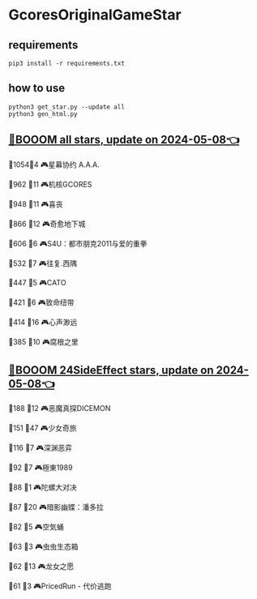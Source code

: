 # GcoresOriginalGameStar

## requirements
```
pip3 install -r requirements.txt
```

## how to use
```
python3 get_star.py --update all
python3 gen_html.py
```

## [🔗BOOOM all stars, update on 2024-05-08👈](https://raw.githack.com/sichaozhang1112/GcoresOriginalGameStar/main/html/all.html) 
🌟1054👥4   🎮星幕协约 A.A.A.        

🌟962 👥11  🎮机核GCORES           

🌟948 👥11  🎮喜丧                 

🌟866 👥12  🎮奇愈地下城              

🌟606 👥6   🎮S4U：都市朋克2011与爱的重拳  

🌟532 👥7   🎮往复.西隅              

🌟447 👥5   🎮CATO               

🌟421 👥6   🎮致命纽带               

🌟414 👥16  🎮心声渺远               

🌟385 👥10  🎮腐根之里               

## [🔗BOOOM 24SideEffect stars, update on 2024-05-08👈](https://raw.githack.com/sichaozhang1112/GcoresOriginalGameStar/main/html/24SideEffect.html) 
🌟188 👥12  🎮恶魔真探DICEMON        

🌟151 👥47  🎮少女奇旅               

🌟116 👥7   🎮深渊恶弈               

🌟92  👥7   🎮極東1989             

🌟88  👥1   🎮陀螺大对决              

🌟87  👥20  🎮暗影幽蝶：潘多拉           

🌟82  👥5   🎮空気蛹                

🌟63  👥3   🎮虫虫生态箱              

🌟62  👥13  🎮龙女之愿               

🌟61  👥3   🎮PricedRun - 代价逃跑   

